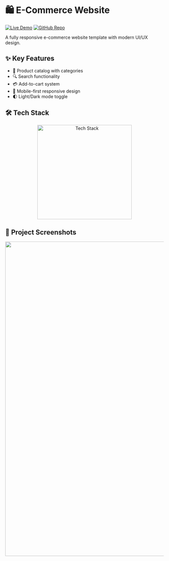 # 🛍️ E-Commerce Website

[![Live Demo](https://img.shields.io/badge/🌐_Live_Demo-FF6B00?style=for-the-badge&logo=google-chrome&logoColor=white)](https://amdadislam01.github.io/E-commarce-Website/Index.html)
[![GitHub Repo](https://img.shields.io/badge/💻_Repository-181717?style=for-the-badge&logo=github&logoColor=white)](https://github.com/amdadislam01/E-commarce-Website)

A fully responsive e-commerce website template with modern UI/UX design.

## ✨ Key Features

- 🛒 Product catalog with categories
- 🔍 Search functionality
- 💳 Add-to-cart system
- 📱 Mobile-first responsive design
- 🌓 Light/Dark mode toggle

## 🛠️ Tech Stack

<p align="center">
  <img src="https://skillicons.dev/icons?i=html,css,bootstrap" alt="Tech Stack" width="300"/>
</p>

## 📸 Project Screenshots

<img src="https://i.postimg.cc/cJHN98Tp/screencapture-127-0-0-1-5500-Index-html-2025-07-12-22-50-29.png" width="1000">
